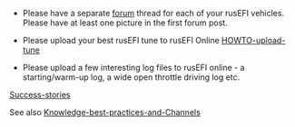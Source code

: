 * Please have a separate [forum](https://rusefi.com/forum) thread for each of your rusEFI vehicles. Please have at least one picture in the first forum post.

* Please upload your best rusEFI tune to rusEFI Online [HOWTO-upload-tune](HOWTO-upload-tune.md)

* Please upload a few interesting log files to rusEFI online - a starting/warm-up log, a wide open throttle driving log etc.

[Success-stories](Success-stories)

See also [Knowledge-best-practices-and-Channels](Knowledge-best-practices-and-Channels)
